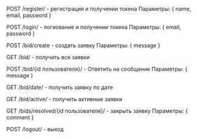 POST /register/ - регистрация и получении токена
    Параметры: 
    {
        name,
        email,
        password
    }


POST /login/ - логиование и получении токена
    Параметры: 
    {
        email,
        password
    }
    

POST /bid/create - создать заявку
    Параметры: 
    {
        message
    }
    
GET /bid/ - получить все заявки

POST /bid/{id пользователя}/ - Ответить на сообщеник
    Параметры: 
    {
        message
    }
    
GET /bid/date/ - получить заявку по дате

GET /bid/active/ - получить активные заявки

GET /bids/resolved/{id пользователя}/ - закрыть заявку
    Параметры: 
    {
        comment
    }


POST /logout/ - выход
